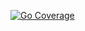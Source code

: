 [![Go Coverage](https://https://github.com/giadat1599/small_bank/wiki/coverage.svg)](https://raw.githack.com/wiki/giadat1599/small_bank/coverage.html)
